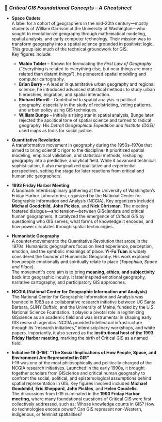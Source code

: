 ### 📘 *Critical GIS Foundational Concepts – A Cheatsheet*

- **Space Cadets**  
  A label for a cohort of geographers in the mid-20th century—mostly students of William Garrison at the University of Washington—who sought to revolutionize geography through mathematical modeling, spatial analysis, and early computer technology. Their mission was to transform geography into a spatial science grounded in positivist logic. This group laid much of the technical groundwork for GIS.  
  Key figures include:
  
  - **Waldo Tobler** – Known for formulating the *First Law of Geography* (“Everything is related to everything else, but near things are more related than distant things”), he pioneered spatial modeling and computer cartography.
  - **Brian Berry** – A leader in quantitative urban geography and regional science, he introduced advanced statistical methods to study urban hierarchies, migration, and spatial interaction.
  - **Richard Morrill** – Contributed to spatial analysis in political geography, especially in the study of redistricting, voting patterns, and urban policy using GIS techniques.
  - **William Bunge** – Initially a rising star in spatial analysis, Bunge later rejected the apolitical tone of spatial science and turned to radical geography. His *Detroit Geographical Expedition and Institute (DGEI)* used maps as tools for social justice.

- **Quantitative Revolution**  
  A transformative movement in geography during the 1950s–1970s that aimed to bring scientific rigor to the discipline. It prioritized spatial modeling, empirical validation, and statistical methods, reshaping geography into a predictive, analytical field. While it advanced technical sophistication, it also marginalized qualitative and experiential perspectives, setting the stage for later reactions from critical and humanistic geographers.

- **1993 Friday Harbor Meeting**  
  A landmark interdisciplinary gathering at the University of Washington’s Friday Harbor Laboratories, organized by the National Center for Geographic Information and Analysis (NCGIA). Key organizers included **Michael Goodchild**, **John Pickles**, and **Nick Chrisman**. The meeting fostered dialogue—and tension—between GIScientists and critical human geographers. It catalyzed the emergence of *Critical GIS* by questioning who GIS serves, what forms of knowledge it encodes, and how power circulates through spatial technologies.

- **Humanistic Geography**  
  A counter-movement to the Quantitative Revolution that arose in the 1970s. Humanistic geographers focus on lived experience, perception, emotion, and the symbolic meanings of place.  **Yi-Fu Tuan** is widely considered the founder of Humanistic Geography. His work explored how people emotionally and spiritually relate to place (*Topophilia*, *Space and Place*).  
  The movement's core aim is to bring **meaning, ethics, and subjectivity** back into geographic inquiry. It later inspired emotional geography, narrative cartography, and participatory GIS approaches.

- **NCGIA (National Center for Geographic Information and Analysis)**  
  The National Center for Geographic Information and Analysis was founded in 1988 as a collaborative research initiative between UC Santa Barbara, SUNY Buffalo, and the University of Maine, funded by the U.S. National Science Foundation. It played a pivotal role in legitimizing GIScience as an academic field and was instrumental in shaping early GIS research agendas. NCGIA provided intellectual infrastructure through its “research initiatives,” interdisciplinary workshops, and white papers. Importantly, it also served as the **institutional host of the 1993 Friday Harbor meeting**, marking the birth of Critical GIS as a named field.

- **Initiative 19 (I-19): "The Social Implications of How People, Space, and Environment Are Represented in GIS"**  
  I-19 was one of the most philosophically and politically charged of the NCGIA research initiatives. Launched in the early 1990s, it brought together scholars from GIScience and critical human geography to confront the social, political, and epistemological assumptions behind spatial representation in GIS. Key figures involved included **Michael Goodchild**, **Eric Sheppard**, **John Pickles**, and **Helen Couclelis**.  
  The discussions from I-19 culminated in the **1993 Friday Harbor meeting**, where many foundational questions of Critical GIS were first collectively addressed, such as: Whose knowledge counts in GIS? How do technologies encode power? Can GIS represent non-Western, indigenous, or feminist spatialities?
